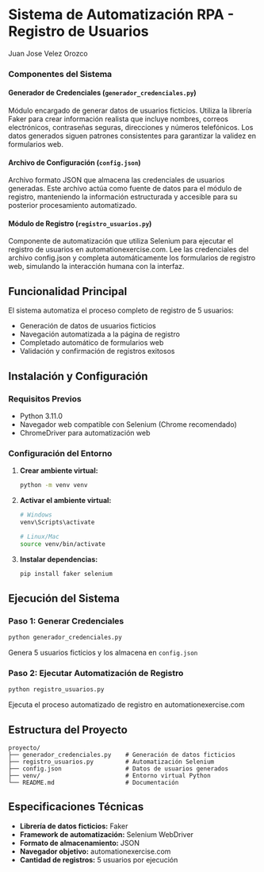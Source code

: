 # Sistema de Automatización RPA - Registro de Usuarios

Juan Jose Velez Orozco

### Componentes del Sistema

#### Generador de Credenciales (`generador_credenciales.py`)
Módulo encargado de generar datos de usuarios ficticios. Utiliza la librería Faker para crear información realista que incluye nombres, correos electrónicos, contraseñas seguras, direcciones y números telefónicos. Los datos generados siguen patrones consistentes para garantizar la validez en formularios web.

#### Archivo de Configuración (`config.json`)
Archivo formato JSON que almacena las credenciales de usuarios generadas. Este archivo actúa como fuente de datos para el módulo de registro, manteniendo la información estructurada y accesible para su posterior procesamiento automatizado.

#### Módulo de Registro (`registro_usuarios.py`)
Componente de automatización que utiliza Selenium para ejecutar el registro de usuarios en automationexercise.com. Lee las credenciales del archivo config.json y completa automáticamente los formularios de registro web, simulando la interacción humana con la interfaz.

## Funcionalidad Principal

El sistema automatiza el proceso completo de registro de 5 usuarios:
- Generación de datos de usuarios ficticios
- Navegación automatizada a la página de registro
- Completado automático de formularios web
- Validación y confirmación de registros exitosos

## Instalación y Configuración

### Requisitos Previos
- Python 3.11.0
- Navegador web compatible con Selenium (Chrome recomendado)
- ChromeDriver para automatización web

### Configuración del Entorno

1. **Crear ambiente virtual:**
   ```bash
   python -m venv venv
   ```

2. **Activar el ambiente virtual:**
   ```bash
   # Windows
   venv\Scripts\activate
   
   # Linux/Mac
   source venv/bin/activate
   ```

3. **Instalar dependencias:**
   ```bash
   pip install faker selenium
   ```

## Ejecución del Sistema

### Paso 1: Generar Credenciales
```bash
python generador_credenciales.py
```
Genera 5 usuarios ficticios y los almacena en `config.json`

### Paso 2: Ejecutar Automatización de Registro
```bash
python registro_usuarios.py
```
Ejecuta el proceso automatizado de registro en automationexercise.com

## Estructura del Proyecto

```
proyecto/
├── generador_credenciales.py    # Generación de datos ficticios
├── registro_usuarios.py         # Automatización Selenium
├── config.json                  # Datos de usuarios generados
├── venv/                        # Entorno virtual Python
└── README.md                    # Documentación
```

## Especificaciones Técnicas

- **Librería de datos ficticios:** Faker
- **Framework de automatización:** Selenium WebDriver
- **Formato de almacenamiento:** JSON
- **Navegador objetivo:** automationexercise.com
- **Cantidad de registros:** 5 usuarios por ejecución
